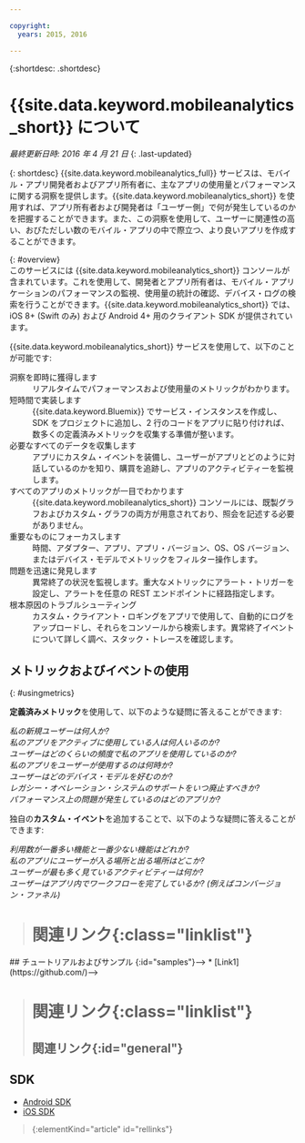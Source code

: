 ```yaml
---

copyright:
  years: 2015, 2016

---
```

{:shortdesc: .shortdesc}

# {{site.data.keyword.mobileanalytics_short}} について  
*最終更新日時: 2016 年 4 月 21 日*
{: .last-updated}

{: shortdesc}
{{site.data.keyword.mobileanalytics_full}} サービスは、モバイル・アプリ開発者およびアプリ所有者に、主なアプリの使用量とパフォーマンスに関する洞察を提供します。{{site.data.keyword.mobileanalytics_short}} を使用すれば、アプリ所有者および開発者は「ユーザー側」で何が発生しているのかを把握することができます。また、この洞察を使用して、ユーザーに関連性の高い、おびただしい数のモバイル・アプリの中で際立つ、より良いアプリを作成することができます。 

{: #overview}  
このサービスには {{site.data.keyword.mobileanalytics_short}} コンソールが含まれています。これを使用して、開発者とアプリ所有者は、モバイル・アプリケーションのパフォーマンスの監視、使用量の統計の確認、デバイス・ログの検索を行うことができます。{{site.data.keyword.mobileanalytics_short}} では、iOS 8+ (Swift のみ) および Android 4+ 用のクライアント SDK が提供されています。

<!-- Mobile Analytics Server SDKs - set of server SDKs to protect resources that are-->
<!--hosted on {{site.data.keyword.Bluemix_notm}}. Currently supported runtimes are-->
<!--Node.js and Java for Liberty.-->

{{site.data.keyword.mobileanalytics_short}} サービスを使用して、以下のことが可能です:
<!-- and includes the following capabilities: -->
<!-- * Near real-time analytics for client activity. Exp -->
<!--* Network latency analytics. GA only -->
<!-- * Client log search and download. Exp -->
<!--* Server log search and download. GA only -->
<!-- Crash and stack trace search. Exp -->

<dl>
	<dt>洞察を即時に獲得します</dt>
		<dd>リアルタイムでパフォーマンスおよび使用量のメトリックがわかります。</dd>
	<dt>短時間で実装します</dt>
		<dd>{{site.data.keyword.Bluemix}} でサービス・インスタンスを作成し、SDK をプロジェクトに追加し、2 行のコードをアプリに貼り付ければ、数多くの定義済みメトリックを収集する準備が整います。</dd>
	<dt>必要なすべてのデータを収集します</dt>
		<dd>アプリにカスタム・イベントを装備し、ユーザーがアプリとどのように対話しているのかを知り、購買を追跡し、アプリのアクティビティーを監視します。  
</dd>
<dt>すべてのアプリのメトリックが一目でわかります</dt>
	<dd>{{site.data.keyword.mobileanalytics_short}} コンソールには、既製グラフおよびカスタム・グラフの両方が用意されており、照会を記述する必要がありません。</dd>
<dt>重要なものにフォーカスします</dt>
	<dd>時間、アダプター、アプリ、アプリ・バージョン、OS、OS バージョン、またはデバイス・モデルでメトリックをフィルター操作します。</dd>
<dt>問題を迅速に発見します</dt>
	<dd>異常終了の状況を監視します。重大なメトリックにアラート・トリガーを設定し、アラートを任意の REST エンドポイントに経路指定します。</dd>
<dt>根本原因のトラブルシューティング</dt>
	<dd>カスタム・クライアント・ロギングをアプリで使用して、自動的にログをアップロードし、それらをコンソールから検索します。異常終了イベントについて詳しく調べ、スタック・トレースを確認します。</dd>
</dl>
 

## メトリックおよびイベントの使用
{: #usingmetrics}

**定義済みメトリック**を使用して、以下のような疑問に答えることができます:

*私の新規ユーザーは何人か?*  
*私のアプリをアクティブに使用している人は何人いるのか?*  
*ユーザーはどのくらいの頻度で私のアプリを使用しているのか?*  
*私のアプリをユーザーが使用するのは何時か?*  
*ユーザーはどのデバイス・モデルを好むのか?*  
*レガシー・オペレーション・システムのサポートをいつ廃止すべきか?*  
*パフォーマンス上の問題が発生しているのはどのアプリか?*  

独自の**カスタム・イベント**を追加することで、以下のような疑問に答えることができます:  

*利用数が一番多い機能と一番少ない機能はどれか?*  
*私のアプリにユーザーが入る場所と出る場所はどこか?*  
*ユーザーが最も多く見ているアクティビティーは何か?*  
*ユーザーはアプリ内でワークフローを完了しているか? (例えばコンバージョン・ファネル)*  

<!--Client-side logs and usage data are gathered automatically and sent to the Mobile Analytics -->
<!-- service on demand. Developers and -->
<!-- administrators can use the {{site.data.keyword.mobileanalytics_short}} service dashboard to view data that -->
<!-- is gathered by the client SDK. -->

<!--## Data visualization
{: data-visualization}

All data that is collected by the analytics service can be visualized through the {{site.data.keyword.mobileanalytics_short}} dashboard which is accessible from your {{site.data.keyword.Bluemix_notm}} dashboard by clicking your IBM {{site.data.keyword.mobileanalytics_short}} service tile instance. You can also create custom charts, based on data that is collected by the analytics service in the dashboard. In addition to an at-a-glance view of your mobile analytics, the analytics feature includes the capability to perform a raw search against client logs, captured client crash data, and any extra data that you explicitly provide through client API function calls that feed into the {{site.data.keyword.mobileanalytics_short}} service. -->

># 関連リンク{:class="linklist"}
<!-->## チュートリアルおよびサンプル {:id="samples"}-->
<!-->* [Link1](https://github.com/)-->
>
># 関連リンク{:class="linklist"}
>## 関連リンク{:id="general"}
## SDK
<!-- Links to SDK download and SDK Developer Guide -->
* [Android SDK](https://github.com/ibm-bluemix-mobile-services/bms-clientsdk-android-core )  
* [iOS SDK](https://github.com/ibm-bluemix-mobile-services/bms-clientsdk-swift-core)  
>
>{:elementKind="article" id="rellinks"}
